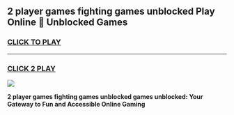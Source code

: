 
## 2 player games fighting games unblocked Play Online 👋 Unblocked Games
<h3>
<a href="https://premium.freeplayer.one?title=2_player_games_fighting_games_unblocked&ref=19F">CLICK TO PLAY</a></h3>
<hr>

<h3>
<a href="https://premium.freeplayer.one?title=2_player_games_fighting_games_unblocked&ref=19F">CLICK 2 PLAY</a>
  
</h3>

<a href="https://premium.freeplayer.one?title=2_player_games_fighting_games_unblocked&ref=19F"><img src="https://clearcache.store/games.png"></a>


**2 player games fighting games unblocked games unblocked: Your Gateway to Fun and Accessible Online Gaming**
